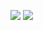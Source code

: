 ![](https://github.com/actions/action_test/workflows/Build%20phase/badge.svg)
![](https://github.com/actions/action_test/workflows/iOS%20Build/badge.svg)
